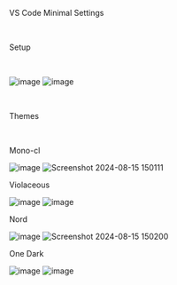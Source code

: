 VS Code Minimal Settings

<br/>

Setup

<br/>

![image](https://github.com/user-attachments/assets/2032ecb9-77bf-4b90-be77-12c4098c4391)
![image](https://github.com/user-attachments/assets/ee7ced39-a9c1-4098-904a-ed4ce4d97a1d)

<br/>

Themes

<br/>

Mono-cl

![image](https://github.com/user-attachments/assets/0b5d1db6-e65f-4d37-9a04-37e9ce82b720)
![Screenshot 2024-08-15 150111](https://github.com/user-attachments/assets/86f47582-ed0b-4ac7-bee4-b3df1b3beec6)

Violaceous

![image](https://github.com/user-attachments/assets/a297ebb7-c69f-4fee-9544-655565868b3f)
![image](https://github.com/user-attachments/assets/46fe9390-c6cb-4b6e-945e-e462e16af3e8)

Nord

![image](https://github.com/user-attachments/assets/8b4602bd-41a7-4057-82fb-b7477ac366da)
![Screenshot 2024-08-15 150200](https://github.com/user-attachments/assets/b6cc16dd-647d-4332-981d-4bf3a6be71ba)

One Dark

![image](https://github.com/user-attachments/assets/29268bfa-001c-47a6-a690-c842f26d969a)
![image](https://github.com/user-attachments/assets/8a610c3a-6c4c-4296-bcda-33e2ab04d7f9)
